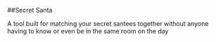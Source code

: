 ##Secret Santa

A tool built for matching your secret santees together without anyone having to know or even be in the same room on the day